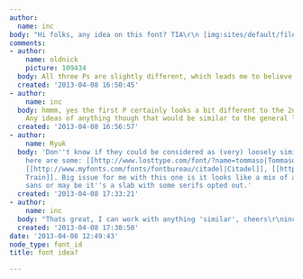 ```yaml
---
author:
  name: inc
body: "Hi folks, any idea on this font? TIA\r\n [img:sites/default/files/old-images/font_6713.jpg]"
comments:
- author:
    name: oldnick
    picture: 109434
  body: All three Ps are slightly different, which leads me to believe that it's hand-lettered...
  created: '2013-04-08 16:50:45'
- author:
    name: inc
  body: hmmm, yes the first P certainly looks a bit different to the 2nd and 3rd.
    Any ideas of anything though that would be similar to the general look?
  created: '2013-04-08 16:56:57'
- author:
    name: Ryuk
  body: 'Don''t know if they could be considered as (very) loosely similar but anyway
    here are some: [[http://www.losttype.com/font/?name=tommaso|Tommaso]], [[http://www.myfonts.com/fonts/t4typography/havel|Havel]],
    [[http://www.myfonts.com/fonts/fontbureau/citadel|Citadel]], [[http://www.dafont.com/night-train-315.font|Night
    Train]]. Big issue for me with this one is it looks like a mix of a slab and a
    sans or may be it''s a slab with some serifs opted out.'
  created: '2013-04-08 17:33:21'
- author:
    name: inc
  body: "Thats great, I can work with anything 'similar', cheers\r\ninc"
  created: '2013-04-08 17:38:50'
date: '2013-04-08 12:49:43'
node_type: font_id
title: font idea?

---
```


